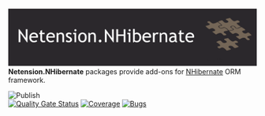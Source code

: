 ![nuget-template](https://github.com/Netension/nhibernate/blob/develop/banner.png)
__Netension.NHibernate__ packages provide add-ons for [NHibernate](https://nhibernate.info/) ORM framework.

![Publish](https://github.com/Netension/nhibernate/workflows/Publish/badge.svg)<br/>
[![Quality Gate Status](https://sonarcloud.io/api/project_badges/measure?project=Netension_nhibernate&metric=alert_status)](https://sonarcloud.io/dashboard?id=Netension_nhibernate)
[![Coverage](https://sonarcloud.io/api/project_badges/measure?project=Netension_nhibernate&metric=coverage)](https://sonarcloud.io/dashboard?id=Netension_nhibernate)
[![Bugs](https://sonarcloud.io/api/project_badges/measure?project=Netension_nhibernate&metric=bugs)](https://sonarcloud.io/dashboard?id=Netension_nhibernate)
